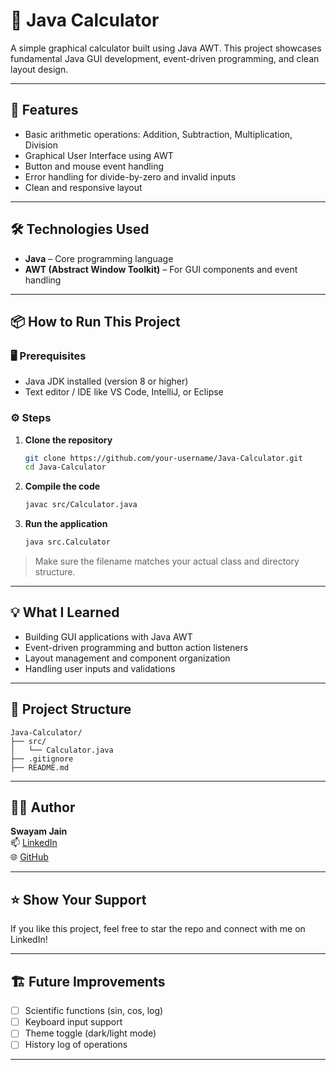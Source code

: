 # 🧮 Java Calculator

A simple graphical calculator built using Java AWT. This project showcases fundamental Java GUI development, event-driven programming, and clean layout design.

---

## 🚀 Features

- Basic arithmetic operations: Addition, Subtraction, Multiplication, Division
- Graphical User Interface using AWT
- Button and mouse event handling
- Error handling for divide-by-zero and invalid inputs
- Clean and responsive layout

---

## 🛠️ Technologies Used

- **Java** – Core programming language
- **AWT (Abstract Window Toolkit)** – For GUI components and event handling

---

## 📦 How to Run This Project

### 🖥️ Prerequisites
- Java JDK installed (version 8 or higher)
- Text editor / IDE like VS Code, IntelliJ, or Eclipse

### ⚙️ Steps

1. **Clone the repository**
   ```bash
   git clone https://github.com/your-username/Java-Calculator.git
   cd Java-Calculator
   ```

2. **Compile the code**
   ```bash
   javac src/Calculator.java
   ```

3. **Run the application**
   ```bash
   java src.Calculator
   ```

> Make sure the filename matches your actual class and directory structure.

---

## 💡 What I Learned

- Building GUI applications with Java AWT
- Event-driven programming and button action listeners
- Layout management and component organization
- Handling user inputs and validations

---

## 📁 Project Structure

```
Java-Calculator/
├── src/
│   └── Calculator.java
├── .gitignore
├── README.md
```

---

## 👨‍💻 Author

**Swayam Jain**  
📫 [LinkedIn](https://www.linkedin.com/in/swayamjain06/)  
🌐 [GitHub](https://github.com/Swayam4717)

---

## ⭐️ Show Your Support

If you like this project, feel free to star the repo and connect with me on LinkedIn!

---

## 🏗️ Future Improvements

- [ ] Scientific functions (sin, cos, log)
- [ ] Keyboard input support
- [ ] Theme toggle (dark/light mode)
- [ ] History log of operations

---
